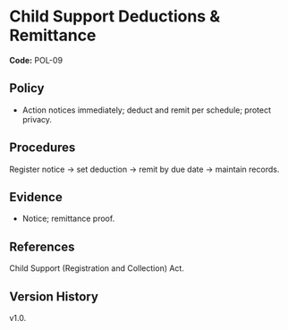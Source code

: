 # Child Support Deductions & Remittance

**Code:** POL-09

## Policy
- Action notices immediately; deduct and remit per schedule; protect privacy.

## Procedures
Register notice → set deduction → remit by due date → maintain records.

## Evidence
- Notice; remittance proof.

## References
Child Support (Registration and Collection) Act.

## Version History
v1.0.
